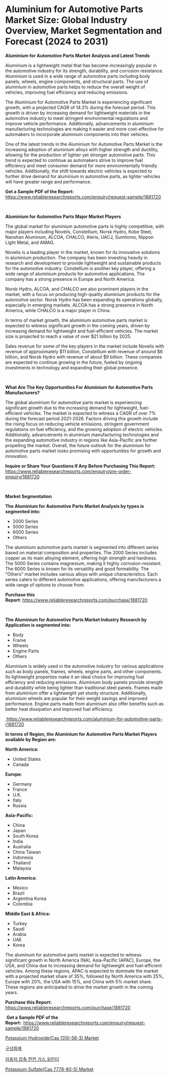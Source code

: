 <p><h1>Aluminium for Automotive Parts Market Size: Global Industry Overview, Market Segmentation and Forecast (2024 to 2031)</h1></p><p><strong>Aluminium for Automotive Parts Market Analysis and Latest Trends</strong></p>
<p><p>Aluminium is a lightweight metal that has become increasingly popular in the automotive industry for its strength, durability, and corrosion resistance. Aluminium is used in a wide range of automotive parts including body panels, wheels, engine components, and structural parts. The use of aluminium in automotive parts helps to reduce the overall weight of vehicles, improving fuel efficiency and reducing emissions.</p><p>The Aluminium for Automotive Parts Market is experiencing significant growth, with a projected CAGR of 14.3% during the forecast period. This growth is driven by increasing demand for lightweight materials in the automotive industry to meet stringent environmental regulations and improve vehicle performance. Additionally, advancements in aluminium manufacturing technologies are making it easier and more cost-effective for automakers to incorporate aluminium components into their vehicles.</p><p>One of the latest trends in the Aluminium for Automotive Parts Market is the increasing adoption of aluminium alloys with higher strength and ductility, allowing for the production of lighter yet stronger automotive parts. This trend is expected to continue as automakers strive to improve fuel efficiency and meet consumer demand for more environmentally friendly vehicles. Additionally, the shift towards electric vehicles is expected to further drive demand for aluminium in automotive parts, as lighter vehicles will have greater range and performance.</p></p>
<p><strong>Get a Sample PDF of the Report:&nbsp;</strong> <a href="https://www.reliableresearchreports.com/enquiry/request-sample/1881720">https://www.reliableresearchreports.com/enquiry/request-sample/1881720</a></p>
<p>&nbsp;</p>
<p><strong>Aluminium for Automotive Parts Major Market Players</strong></p>
<p><p>The global market for aluminium automotive parts is highly competitive, with major players including Novelis, Constellium, Norsk Hydro, Kobe Steel, Nanshan Aluminum, ALCOA, CHALCO, Aleris, UACJ, Sumitomo, Nippon Light Metal, and AMAG. </p><p>Novelis is a leading player in the market, known for its innovative solutions in aluminium production. The company has been investing heavily in research and development to provide lightweight and sustainable products for the automotive industry. Constellium is another key player, offering a wide range of aluminium products for automotive applications. The company has a strong presence in Europe and North America.</p><p>Norsk Hydro, ALCOA, and CHALCO are also prominent players in the market, with a focus on producing high-quality aluminium products for the automotive sector. Norsk Hydro has been expanding its operations globally, especially in emerging markets. ALCOA has a strong presence in North America, while CHALCO is a major player in China.</p><p>In terms of market growth, the aluminium automotive parts market is expected to witness significant growth in the coming years, driven by increasing demand for lightweight and fuel-efficient vehicles. The market size is projected to reach a value of over $21 billion by 2025.</p><p>Sales revenue for some of the key players in the market include Novelis with revenue of approximately $11 billion, Constellium with revenue of around $6 billion, and Norsk Hydro with revenue of about $9 billion. These companies are expected to continue growing in the future, fueled by ongoing investments in technology and expanding their global presence.</p></p>
<p>&nbsp;</p>
<p><strong>What Are The Key Opportunities For Aluminium for Automotive Parts Manufacturers?</strong></p>
<p><p>The global aluminium for automotive parts market is experiencing significant growth due to the increasing demand for lightweight, fuel-efficient vehicles. The market is expected to witness a CAGR of over 7% during the forecast period 2021-2026. Factors driving this growth include the rising focus on reducing vehicle emissions, stringent government regulations on fuel efficiency, and the growing adoption of electric vehicles. Additionally, advancements in aluminium manufacturing technologies and the expanding automotive industry in regions like Asia-Pacific are further propelling the market. Overall, the future outlook for the aluminium for automotive parts market looks promising with opportunities for growth and innovation.</p></p>
<p><strong>Inquire or Share Your Questions If Any Before Purchasing This Report:</strong> <a href="https://www.reliableresearchreports.com/enquiry/pre-order-enquiry/1881720">https://www.reliableresearchreports.com/enquiry/pre-order-enquiry/1881720</a></p>
<p>&nbsp;</p>
<p><strong>Market Segmentation</strong></p>
<p><strong>The Aluminium for Automotive Parts Market Analysis by types is segmented into:</strong></p>
<p><ul><li>2000 Series</li><li>5000 Series</li><li>6000 Series</li><li>Others</li></ul></p>
<p><p>The aluminium automotive parts market is segmented into different series based on material composition and properties. The 2000 Series includes copper as its main alloying element, offering high strength and hardness. The 5000 Series contains magnesium, making it highly corrosion-resistant. The 6000 Series is known for its versatility and good formability. The "Others" market includes various alloys with unique characteristics. Each series caters to different automotive applications, offering manufacturers a wide range of options to choose from.</p></p>
<p><strong>Purchase this Report:&nbsp;</strong><a href="https://www.reliableresearchreports.com/purchase/1881720">https://www.reliableresearchreports.com/purchase/1881720</a></p>
<p>&nbsp;</p>
<p><strong>The Aluminium for Automotive Parts Market Industry Research by Application is segmented into:</strong></p>
<p><ul><li>Body</li><li>Frame</li><li>Wheels</li><li>Engine Parts</li><li>Others</li></ul></p>
<p><p>Aluminium is widely used in the automotive industry for various applications such as body panels, frames, wheels, engine parts, and other components. Its lightweight properties make it an ideal choice for improving fuel efficiency and reducing emissions. Aluminium body panels provide strength and durability while being lighter than traditional steel panels. Frames made from aluminium offer a lightweight yet sturdy structure. Additionally, aluminium wheels are popular for their weight savings and improved performance. Engine parts made from aluminium also offer benefits such as better heat dissipation and improved fuel efficiency.</p></p>
<p><a href="https://www.reliableresearchreports.com/aluminium-for-automotive-parts-r1881720">&nbsp;https://www.reliableresearchreports.com/aluminium-for-automotive-parts-r1881720</a></p>
<p><strong>In terms of Region, the Aluminium for Automotive Parts Market Players available by Region are:</strong></p>
<p>
    <p> <strong> North America: </strong>
        <ul>
            <li>United States</li>
            <li>Canada</li>
        </ul>
        </p> 
    <p> <strong> Europe: </strong>
        <ul>
            <li>Germany</li>
            <li>France</li>
            <li>U.K.</li>
            <li>Italy</li>
            <li>Russia</li>
        </ul>
        </p> 
    <p> <strong> Asia-Pacific: </strong>
        <ul>
            <li>China</li>
            <li>Japan</li>
            <li>South Korea</li>
            <li>India</li>
            <li>Australia</li>
            <li>China Taiwan</li>
            <li>Indonesia</li>
            <li>Thailand</li>
            <li>Malaysia</li>
        </ul>
        </p> 
    <p> <strong> Latin America: </strong>
        <ul>
            <li>Mexico</li>
            <li>Brazil</li>
            <li>Argentina Korea</li>
            <li>Colombia</li>
        </ul>
        </p> 
    <p> <strong> Middle East & Africa: </strong>
        <ul>
            <li>Turkey</li>
            <li>Saudi</li>
            <li>Arabia</li>
            <li>UAE</li>
            <li>Korea</li>
        </ul>
    </p>
    </p>
<p><p>The aluminum for automotive parts market is expected to witness significant growth in North America (NA), Asia-Pacific (APAC), Europe, the USA, and China due to increasing demand for lightweight and fuel-efficient vehicles. Among these regions, APAC is expected to dominate the market with a projected market share of 35%, followed by North America with 25%, Europe with 20%, the USA with 15%, and China with 5% market share. These regions are anticipated to drive the market growth in the coming years.</p></p>
<p><strong>Purchase this Report: </strong><a href="https://www.reliableresearchreports.com/purchase/1881720">https://www.reliableresearchreports.com/purchase/1881720</a></p>
<p>&nbsp;<strong>Get a Sample PDF of the Report:&nbsp;&nbsp;</strong><a href="https://www.reliableresearchreports.com/enquiry/request-sample/1881720">https://www.reliableresearchreports.com/enquiry/request-sample/1881720</a></p>
<p><strong></strong></p>
<p><p><a href="https://github.com/rslnowrouzi/Market-Research-Report-List-1/blob/main/potassium-hydroxidecas-1310-58-3-market.md">Potassium Hydroxide(Cas 1310-58-3) Market</a></p><p><a href="https://github.com/regina00882/Market-Research-Report-List-1/blob/main/8814943144962.md">구상화제</a></p><p><a href="https://medium.com/@kellylyncyh543964/%EA%B8%80%EB%A1%9C%EB%B2%8C-%EC%9E%90%EB%8F%99%EC%B0%A8-%EC%95%95%EC%B6%95-%EC%B2%9C%EC%97%B0-%EA%B0%80%EC%8A%A4-%EC%8B%A4%EB%A6%B0%EB%8D%94-%EC%8B%9C%EC%9E%A5-%EA%B7%9C%EB%AA%A8-%EB%B0%8F-%EC%A0%90%EC%9C%A0%EC%9C%A8-%EB%B6%84%EC%84%9D-%EC%A0%9C%ED%92%88-%EC%9C%A0%ED%98%95%EB%B3%84-%EC%A0%81%EC%9A%A9-%EB%B6%84%EC%95%BC%EB%B3%84-%EC%A7%80%EC%97%AD%EB%B3%84-%EC%98%88%EC%B8%A1-2024-2031-ff66668cdcf7">자동차 압축 천연 가스 실린더</a></p><p><a href="https://github.com/LiamKanenood/Market-Research-Report-List-1/blob/main/potassium-sulfatecas-7778-80-5-market.md">Potassium Sulfate(Cas 7778-80-5) Market</a></p></p>